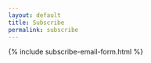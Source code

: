 ```yaml
---
layout: default
title: Subscribe
permalink: subscribe
---
```


{% include subscribe-email-form.html %}